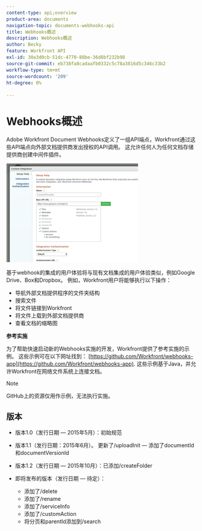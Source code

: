 ```yaml
---
content-type: api;overview
product-area: documents
navigation-topic: documents-webhooks-api
title: Webhooks概述
description: Webhooks概述
author: Becky
feature: Workfront API
exl-id: 30a3d0cb-51dc-4770-88be-36d8bf232b98
source-git-commit: eb738fa8cadaafb0332c5c78a3816d5c346c33b2
workflow-type: tm+mt
source-wordcount: '209'
ht-degree: 0%

---
```



# Webhooks概述

Adobe Workfront Document Webhooks定义了一组API端点，Workfront通过这些API端点向外部文档提供商发出授权的API调用。 这允许任何人为任何文档存储提供商创建中间件插件。

![](assets/mceclip0-350x262.png)

基于webhook的集成的用户体验将与现有文档集成的用户体验类似，例如Google Drive、Box和Dropbox。 例如，Workfront用户将能够执行以下操作：

* 导航外部文档提供程序的文件夹结构
* 搜索文件
* 将文件链接到Workfront
* 将文件上载到外部文档提供商
* 查看文档的缩略图

**参考实施**

为了帮助快速启动新的Webhooks实施的开发，Workfront提供了参考实施的示例。 这些示例可在以下网址找到： [https://github.com/Workfront/webhooks-app](https://github.com/Workfront/webhooks-app). 这些示例基于Java，并允许Workfront在网络文件系统上连接文档。 

>[!NOTE]
>
>GitHub上的资源仅用作示例，无法执行实施。

## 版本

* 版本1.0（发行日期 — 2015年5月）：初始规范

* 版本1.1（发行日期：2015年6月）。 更新了/uploadInit — 添加了documentId和documentVersionId

* 版本1.2（发行日期 — 2015年10月）：已添加/createFolder

* 即将发布的版本（发行日期 — 待定）：

   * 添加了/delete
   * 添加了/rename
   * 添加了/serviceInfo
   * 添加了/customAction
   * 将分页和parentId添加到/search
